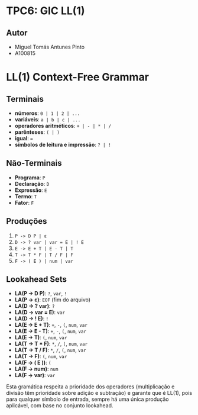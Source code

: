 # TPC6: GIC LL(1)

## Autor

- Miguel Tomás Antunes Pinto
- A100815



# LL(1) Context-Free Grammar

## Terminais

- **números**: `0 | 1 | 2 | ...`
- **variáveis**: `a | b | c | ...`
- **operadores aritméticos**: `+ | - | * | /`
- **parênteses**: `( | )`
- **igual**: `=`
- **símbolos de leitura e impressão**: `? | !`

## Não-Terminais

- **Programa**: `P`
- **Declaração**: `D`
- **Expressão**: `E`
- **Termo**: `T`
- **Fator**: `F`

## Produções

1. `P -> D P | ε`
2. `D -> ? var | var = E | ! E`
3. `E -> E + T | E - T | T`
4. `T -> T * F | T / F | F`
5. `F -> ( E ) | num | var`

## Lookahead Sets

- **LA(P → D P)**: `?`, `var`, `!`
- **LA(P → ε)**: `EOF` (fim do arquivo)
- **LA(D → ? var)**: `?`
- **LA(D → var = E)**: `var`
- **LA(D → ! E)**: `!`
- **LA(E → E + T)**: `+`, `-`, `(`, `num`, `var`
- **LA(E → E - T)**: `+`, `-`, `(`, `num`, `var`
- **LA(E → T)**: `(`, `num`, `var`
- **LA(T → T * F)**: `*`, `/`, `(`, `num`, `var`
- **LA(T → T / F)**: `*`, `/`, `(`, `num`, `var`
- **LA(T → F)**: `(`, `num`, `var`
- **LA(F → ( E ))**: `(`
- **LA(F → num)**: `num`
- **LA(F → var)**: `var`

Esta gramática respeita a prioridade dos operadores (multiplicação e divisão têm prioridade sobre adição e subtração) e garante que é LL(1), pois para qualquer símbolo de entrada, sempre há uma única produção aplicável, com base no conjunto lookahead.
